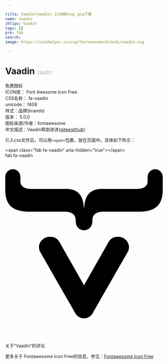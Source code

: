 ```yaml
---

title: Vaadin(Vaadin) ICON转svg、png下载
name: vaadin
zhTips: Vaadin
tags: []
pre: fab
search: 
image: https://iconhelper.cn/svg/fontawesome/brands/vaadin.svg

---
```


# Vaadin  <small style="font-size: 60%;font-weight: 100">Vaadin</small>


<div class="detail-page">
<p>
<span><span class="badge-success badge">免费图标</span> </span>
<br/>
<span>
ICON库：
<span class="badge-secondary badge">Font Awesome Icon Free</span> 
</span>
<br/>
<span>
CSS名称：
<span class="badge-secondary badge">fa-vaadin</span> 
</span>
<br/>
<span>
unicode：
<span class="badge-secondary badge">f408</span> 
<copy-btn content='f408' btn-title=""></copy-btn>
<copy-btn :content='String.fromCodePoint(parseInt("f408", 16))' btn-title="复制U"></copy-btn>
</span><br/><span>样式：<span class="badge-light badge">品牌(brands)</span></span>
<br/>
<span>
版本：
<span class="badge-secondary badge">5.0.0</span> 
</span>
<br/>
<span>图标来源/作者：<span class="badge-light badge">fontawesome</span></span> 
<br/>
<span class="zh-detail">中文描述：<span class="badge-primary badge">Vaadin</span><span class="help-link"><span>帮助改进</span>(<a href="https://gitee.com/liuwave/icon-helper/edit/master/json/fontawesome/brands/vaadin.json" target="_blank" rel="noopener noreferrer">gitee</a><a href="https://github.com/liuwave/icon-helper/edit/master/json/fontawesome/brands/vaadin.json" target="_blank" rel="noopener noreferrer">github</a></span>)</span><br/>
</p>
</div>
<div class="alert alert-dark">
  <i class="fab fa-vaadin fa-xs"></i>
  <i class="fab fa-vaadin fa-sm"></i>
  <i class="fab fa-vaadin fa-lg"></i>
  <i class="fab fa-vaadin fa-2x"></i>
  <i class="fab fa-vaadin fa-3x"></i>
  <i class="fab fa-vaadin fa-5x"></i>
  <i class="fab fa-vaadin fa-7x"></i>
</div>
<div>
  <p>引入css文件后，可以用<code>&lt;span&gt;</code>包裹，放在页面中。具体如下所示：    
  </p>
  <div class="alert alert-primary" style="font-size: 14px">
    &lt;span class="fab fa-vaadin" aria-hidden="true"&gt;&lt;/span&gt;
    <copy-btn content='<span class="fab fa-vaadin" aria-hidden="true"></span>'></copy-btn>
  </div>
  <div class="alert alert-secondary">
    <i class="fab fa-vaadin"
    style="font-size: 24px"
    aria-hidden="true"></i> fab fa-vaadin
    <copy-btn content="fab fa-vaadin" btn-title="复制图标名称"></copy-btn>
  </div>
</div>
<div id="svg" class="svg-wrap">
<svg xmlns="http://www.w3.org/2000/svg" viewBox="0 0 448 512"><path d="M224.5 140.7c1.5-17.6 4.9-52.7 49.8-52.7h98.6c20.7 0 32.1-7.8 32.1-21.6V54.1c0-12.2 9.3-22.1 21.5-22.1S448 41.9 448 54.1v36.5c0 42.9-21.5 62-66.8 62H280.7c-30.1 0-33 14.7-33 27.1 0 1.3-.1 2.5-.2 3.7-.7 12.3-10.9 22.2-23.4 22.2s-22.7-9.8-23.4-22.2c-.1-1.2-.2-2.4-.2-3.7 0-12.3-3-27.1-33-27.1H66.8c-45.3 0-66.8-19.1-66.8-62V54.1C0 41.9 9.4 32 21.6 32s21.5 9.9 21.5 22.1v12.3C43.1 80.2 54.5 88 75.2 88h98.6c44.8 0 48.3 35.1 49.8 52.7h.9zM224 456c11.5 0 21.4-7 25.7-16.3 1.1-1.8 97.1-169.6 98.2-171.4 11.9-19.6-3.2-44.3-27.2-44.3-13.9 0-23.3 6.4-29.8 20.3L224 362l-66.9-117.7c-6.4-13.9-15.9-20.3-29.8-20.3-24 0-39.1 24.6-27.2 44.3 1.1 1.9 97.1 169.6 98.2 171.4 4.3 9.3 14.2 16.3 25.7 16.3z"/></svg>
</div>
<detail full-name='fa-vaadin'></detail>

<Vssue title="关于“Vaadin”的评论" >关于“Vaadin”的评论</Vssue>
    
<div><p>更多关于  Fontawesome Icon Free的信息，参见：<a target="_blank" href="https://iconhelper.cn/fontawesome.html">Fontawesome Icon Free</a>
</p></div>
